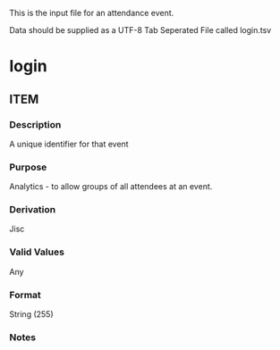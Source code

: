 This is the input file for an attendance event.

Data should be supplied as a UTF-8 Tab Seperated File called login.tsv

# login

## ITEM 
### Description

A unique identifier for that event
### Purpose

Analytics - to allow groups of all attendees at an event.

### Derivation
Jisc

### Valid Values
Any

### Format
String (255)

### Notes
